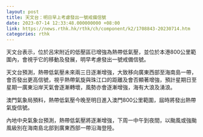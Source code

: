 ```yaml
---
layout: post
title: 天文台：明日早上考慮發出一號戒備信號
date: 2023-07-14 12:33:48.000000000 +08:00
link: https://news.rthk.hk/rthk/ch/component/k2/1708843-20230714.htm
categories: rthk
---
```


天文台表示，位於呂宋附近的低壓區已增強為熱帶低氣壓，並位於本港800公里範圍內，會視乎它的移動及發展，明早考慮發出一號戒備信號。

天文台預測，熱帶低氣壓未來兩三日逐漸增強，大致移向廣東西部至海南島一帶，會否發出更高信號，視乎熱帶氣旋與珠江口的距離及會否顯著增強，預計星期日至星期一廣東沿岸天氣會逐漸轉壞，風勢亦會逐漸增強，海有大浪及湧浪。

澳門氣象局預料，熱帶低氣壓今晚至明日進入澳門800公里範圍，屆時將發出熱帶氣旋信號。

內地中央氣象台預測，熱帶低氣壓將逐漸增強，下周一中午到夜間，以颱風或強颱風級別在海南島北部到廣東西部一帶沿海登陸。
